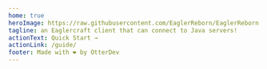 ```yaml
---
home: true
heroImage: https://raw.githubusercontent.com/EaglerReborn/EaglerReborn.github.io/main/54d35ed2-62df-46a1-bc42-8bc81755532b.png
tagline: an Eaglercraft client that can connect to Java servers!
actionText: Quick Start →
actionLink: /guide/
footer: Made with ❤️ by OtterDev
---
```

